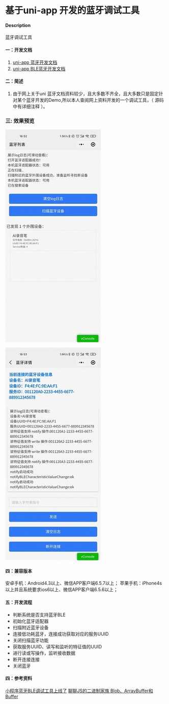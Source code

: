 # 基于uni-app 开发的蓝牙调试工具

#### Description
蓝牙调试工具


#### 一：开发文档

1.  [uni-app 蓝牙开发文档](https://uniapp.dcloud.io/api/system/bluetooth)
2.  [uni-app BLE蓝牙开发文档](https://uniapp.dcloud.io/api/system/ble)

#### 二：简述
1. 由于网上关于uni 蓝牙文档资料较少，且大多数不齐全，且大多数只是固定针对某个蓝牙开发的Demo,所以本人查阅网上资料开发的一个调试工具，（ 源码中有详细注释 ）。
### 三: 效果预览
![校园.jpg](./static/img1.jpg)

![校园.jpg](./static/img2.jpg)


#### 四：兼容版本
安卓手机：Android4.3以上、微信APP客户端6.5.7以上；
苹果手机：iPhone4s以上并且系统要求ios6以上、微信APP客户端6.5.6以上；

#### 五：开发流程
* 判断系统是否支持蓝牙BLE
* 初始化蓝牙适配器
* 扫描附近蓝牙设备
* 连接低功耗蓝牙，连接成功获取对应的服务UUID
* 关闭扫描蓝牙功能
* 获取服务UUID、读写和监听的特征值的UUID
* 进行读或写操作，监听接收数据
* 断开连接连接
* 关闭蓝牙

#### 四：参考资料
[小程序蓝牙BLE调试工具上线了](https://github.com/RAOE/BlueToothTool)
[聊聊JS的二进制家族 Blob、ArrayBuffer和Buffer](https://zhuanlan.zhihu.com/p/97768916)
